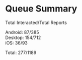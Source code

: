 # Queue Summary

Total Interacted/Total Reports

Android: 87/385  
Desktop: 154/712  
iOS: 36/93

Total: 277/1189

